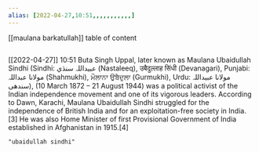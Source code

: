 ```yaml
---
alias: [2022-04-27,10:51,,,,,,,,,,,]
---
```

[[maulana barkatullah]]
table of content
```toc
```

[[2022-04-27]] 10:51
Buta Singh Uppal, later known as Maulana Ubaidullah Sindhi (Sindhi: عبیداللہ سنڌي (Nastaleeq), उबैदुल्लाह सिंधी (Devanagari), Punjabi: مولانا عبداللہ (Shahmukhi), ਮੌਲਾਨਾ ਉਬੈਦੁਲਾ (Gurmukhi), Urdu: مولانا عبیداللہ سندھی), (10 March 1872 – 21 August 1944) was a political activist of the Indian independence movement and one of its vigorous leaders. According to Dawn, Karachi, Maulana Ubaidullah Sindhi struggled for the independence of British India and for an exploitation-free society in India.[3] He was also Home Minister of first Provisional Government of India established in Afghanistan in 1915.[4]
```query
"ubaidullah sindhi"
```